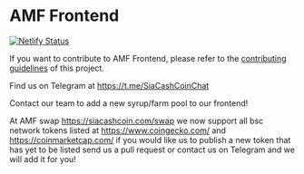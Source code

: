 # AMF Frontend

[![Netlify Status](https://api.netlify.com/api/v1/badges/2193263e-af7b-463a-ba13-ceca0aa87731/deploy-status)](https://app.netlify.com/sites/siacashcoin/deploys)

If you want to contribute to AMF Frontend, please refer to the [contributing guidelines](./CONTRIBUTING.md) of this project.

Find us on Telegram at https://t.me/SiaCashCoinChat

Contact our team to add a new syrup/farm pool to our frontend!

At AMF swap https://siacashcoin.com/swap we now support all bsc network tokens listed at https://www.coingecko.com/ and https://coinmarketcap.com/ if you would like us to publish a new token that has yet to be listed send us a pull request or contact us on Telegram and we will add it for you!


